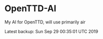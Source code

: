 # OpenTTD-AI
My AI for OpenTTD, will use primarily air

Latest backup: Sun Sep 29 00:35:01 UTC 2019
